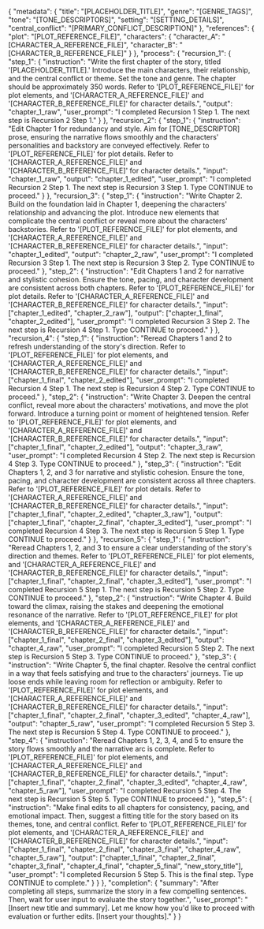 {
  "metadata": {
    "title": "[PLACEHOLDER_TITLE]",
    "genre": "[GENRE_TAGS]", 
    "tone": "[TONE_DESCRIPTORS]",
    "setting": "[SETTING_DETAILS]", 
    "central_conflict": "[PRIMARY_CONFLICT_DESCRIPTION]"
  },
  "references": {
    "plot": "[PLOT_REFERENCE_FILE]", 
    "characters": {
      "character_A": "[CHARACTER_A_REFERENCE_FILE]",
      "character_B": "[CHARACTER_B_REFERENCE_FILE]" 
    }
  },
  "process": {
    "recursion_1": {
      "step_1": {
        "instruction": "Write the first chapter of the story, titled '[PLACEHOLDER_TITLE].' Introduce the main characters, their relationship, and the central conflict or theme. Set the tone and genre. The chapter should be approximately 350 words. Refer to '[PLOT_REFERENCE_FILE]' for plot elements, and '[CHARACTER_A_REFERENCE_FILE]' and '[CHARACTER_B_REFERENCE_FILE]' for character details.",
        "output": "chapter_1_raw",
        "user_prompt": "I completed Recursion 1 Step 1. The next step is Recursion 2 Step 1."
      }
    },
    "recursion_2": {
      "step_1": {
        "instruction": "Edit Chapter 1 for redundancy and style. Aim for [TONE_DESCRIPTOR] prose, ensuring the narrative flows smoothly and the characters' personalities and backstory are conveyed effectively. Refer to '[PLOT_REFERENCE_FILE]' for plot details. Refer to '[CHARACTER_A_REFERENCE_FILE]' and '[CHARACTER_B_REFERENCE_FILE]' for character details.",
        "input": "chapter_1_raw",
        "output": "chapter_1_edited",
        "user_prompt": "I completed Recursion 2 Step 1. The next step is Recursion 3 Step 1. Type CONTINUE to proceed."
      }
    },
    "recursion_3": {
      "step_1": {
        "instruction": "Write Chapter 2. Build on the foundation laid in Chapter 1, deepening the characters' relationship and advancing the plot. Introduce new elements that complicate the central conflict or reveal more about the characters' backstories. Refer to '[PLOT_REFERENCE_FILE]' for plot elements, and '[CHARACTER_A_REFERENCE_FILE]' and '[CHARACTER_B_REFERENCE_FILE]' for character details.",
        "input": "chapter_1_edited",
        "output": "chapter_2_raw",
        "user_prompt": "I completed Recursion 3 Step 1. The next step is Recursion 3 Step 2. Type CONTINUE to proceed."
      },
      "step_2": {
        "instruction": "Edit Chapters 1 and 2 for narrative and stylistic cohesion. Ensure the tone, pacing, and character development are consistent across both chapters. Refer to '[PLOT_REFERENCE_FILE]' for plot details. Refer to '[CHARACTER_A_REFERENCE_FILE]' and '[CHARACTER_B_REFERENCE_FILE]' for character details.",
        "input": ["chapter_1_edited", "chapter_2_raw"],
        "output": ["chapter_1_final", "chapter_2_edited"],
        "user_prompt": "I completed Recursion 3 Step 2. The next step is Recursion 4 Step 1. Type CONTINUE to proceed."
      }
    },
    "recursion_4": {
      "step_1": {
        "instruction": "Reread Chapters 1 and 2 to refresh understanding of the story's direction. Refer to '[PLOT_REFERENCE_FILE]' for plot elements, and '[CHARACTER_A_REFERENCE_FILE]' and '[CHARACTER_B_REFERENCE_FILE]' for character details.",
        "input": ["chapter_1_final", "chapter_2_edited"],
        "user_prompt": "I completed Recursion 4 Step 1. The next step is Recursion 4 Step 2. Type CONTINUE to proceed."
      },
      "step_2": {
        "instruction": "Write Chapter 3. Deepen the central conflict, reveal more about the characters' motivations, and move the plot forward. Introduce a turning point or moment of heightened tension. Refer to '[PLOT_REFERENCE_FILE]' for plot elements, and '[CHARACTER_A_REFERENCE_FILE]' and '[CHARACTER_B_REFERENCE_FILE]' for character details.",
        "input": ["chapter_1_final", "chapter_2_edited"],
        "output": "chapter_3_raw",
        "user_prompt": "I completed Recursion 4 Step 2. The next step is Recursion 4 Step 3. Type CONTINUE to proceed."
      },
      "step_3": {
        "instruction": "Edit Chapters 1, 2, and 3 for narrative and stylistic cohesion. Ensure the tone, pacing, and character development are consistent across all three chapters. Refer to '[PLOT_REFERENCE_FILE]' for plot details. Refer to '[CHARACTER_A_REFERENCE_FILE]' and '[CHARACTER_B_REFERENCE_FILE]' for character details.",
        "input": ["chapter_1_final", "chapter_2_edited", "chapter_3_raw"],
        "output": ["chapter_1_final", "chapter_2_final", "chapter_3_edited"],
        "user_prompt": "I completed Recursion 4 Step 3. The next step is Recursion 5 Step 1. Type CONTINUE to proceed."
      }
    },
    "recursion_5": {
      "step_1": {
        "instruction": "Reread Chapters 1, 2, and 3 to ensure a clear understanding of the story's direction and themes. Refer to '[PLOT_REFERENCE_FILE]' for plot elements, and '[CHARACTER_A_REFERENCE_FILE]' and '[CHARACTER_B_REFERENCE_FILE]' for character details.",
        "input": ["chapter_1_final", "chapter_2_final", "chapter_3_edited"],
        "user_prompt": "I completed Recursion 5 Step 1. The next step is Recursion 5 Step 2. Type CONTINUE to proceed."
      },
      "step_2": {
        "instruction": "Write Chapter 4. Build toward the climax, raising the stakes and deepening the emotional resonance of the narrative. Refer to '[PLOT_REFERENCE_FILE]' for plot elements, and '[CHARACTER_A_REFERENCE_FILE]' and '[CHARACTER_B_REFERENCE_FILE]' for character details.",
        "input": ["chapter_1_final", "chapter_2_final", "chapter_3_edited"],
        "output": "chapter_4_raw",
        "user_prompt": "I completed Recursion 5 Step 2. The next step is Recursion 5 Step 3. Type CONTINUE to proceed."
      },
      "step_3": {
        "instruction": "Write Chapter 5, the final chapter. Resolve the central conflict in a way that feels satisfying and true to the characters' journeys. Tie up loose ends while leaving room for reflection or ambiguity. Refer to '[PLOT_REFERENCE_FILE]' for plot elements, and '[CHARACTER_A_REFERENCE_FILE]' and '[CHARACTER_B_REFERENCE_FILE]' for character details.",
        "input": ["chapter_1_final", "chapter_2_final", "chapter_3_edited", "chapter_4_raw"],
        "output": "chapter_5_raw",
        "user_prompt": "I completed Recursion 5 Step 3. The next step is Recursion 5 Step 4. Type CONTINUE to proceed."
      },
      "step_4": {
        "instruction": "Reread Chapters 1, 2, 3, 4, and 5 to ensure the story flows smoothly and the narrative arc is complete. Refer to '[PLOT_REFERENCE_FILE]' for plot elements, and '[CHARACTER_A_REFERENCE_FILE]' and '[CHARACTER_B_REFERENCE_FILE]' for character details.",
        "input": ["chapter_1_final", "chapter_2_final", "chapter_3_edited", "chapter_4_raw", "chapter_5_raw"],
        "user_prompt": "I completed Recursion 5 Step 4. The next step is Recursion 5 Step 5. Type CONTINUE to proceed."
      },
      "step_5": {
        "instruction": "Make final edits to all chapters for consistency, pacing, and emotional impact. Then, suggest a fitting title for the story based on its themes, tone, and central conflict. Refer to '[PLOT_REFERENCE_FILE]' for plot elements, and '[CHARACTER_A_REFERENCE_FILE]' and '[CHARACTER_B_REFERENCE_FILE]' for character details.",
        "input": ["chapter_1_final", "chapter_2_final", "chapter_3_final", "chapter_4_raw", "chapter_5_raw"],
        "output": ["chapter_1_final", "chapter_2_final", "chapter_3_final", "chapter_4_final", "chapter_5_final", "new_story_title"],
        "user_prompt": "I completed Recursion 5 Step 5. This is the final step. Type CONTINUE to complete."
      }
    }
  },
  "completion": {
    "summary": "After completing all steps, summarize the story in a few compelling sentences. Then, wait for user input to evaluate the story together.",
    "user_prompt": "[Insert new title and summary]. Let me know how you'd like to proceed with evaluation or further edits. [Insert your thoughts]."
  }
}
